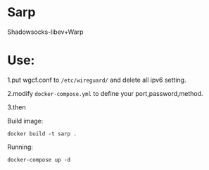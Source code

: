 # Sarp
Shadowsocks-libev+Warp
# Use:
1.put wgcf.conf to ```/etc/wireguard/``` and delete all ipv6 setting.

2.modify ```docker-compose.yml``` to define your port,password,method.

3.then

Build image:
```
docker build -t sarp .
```
Running:
```
docker-compose up -d
```
